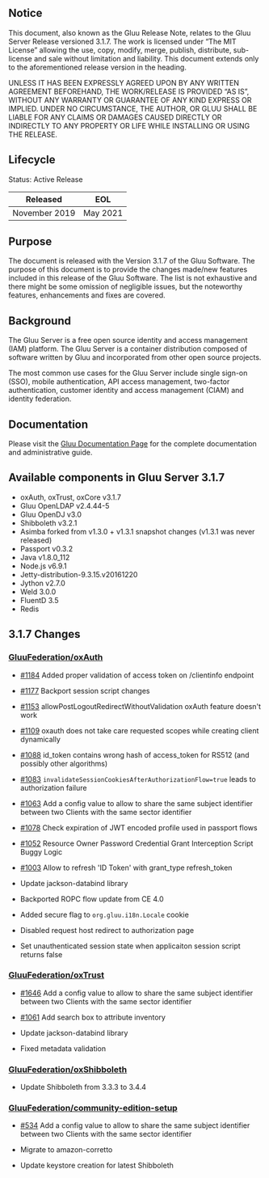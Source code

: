 ## Notice

This document, also known as the Gluu Release Note, 
relates to the Gluu Server Release versioned 3.1.7. The work is licensed under “The MIT License” 
allowing the use, copy, modify, merge, publish, distribute, sub-license and sale without 
limitation and liability. This document extends only to the aforementioned release version 
in the heading.

UNLESS IT HAS BEEN EXPRESSLY AGREED UPON BY ANY WRITTEN AGREEMENT BEFOREHAND, 
THE WORK/RELEASE IS PROVIDED “AS IS”, WITHOUT ANY WARRANTY OR GUARANTEE OF ANY KIND 
EXPRESS OR IMPLIED. UNDER NO CIRCUMSTANCE, THE AUTHOR, OR GLUU SHALL BE LIABLE FOR ANY 
CLAIMS OR DAMAGES CAUSED DIRECTLY OR INDIRECTLY TO ANY PROPERTY OR LIFE WHILE INSTALLING 
OR USING THE RELEASE.

## Lifecycle

Status: Active Release

| Released | EOL |
| --- | --- |
| November 2019 | May 2021 |

## Purpose

The document is released with the Version 3.1.7 of the Gluu Software. The purpose of this document is to provide the changes made/new features included in this release of the Gluu Software. The list is not exhaustive and there might be some omission of negligible issues, but the noteworthy features, enhancements and fixes are covered. 

## Background

The Gluu Server is a free open source identity and access management (IAM) platform. The Gluu Server is a container distribution composed of software written by Gluu and incorporated from other open source projects. 

The most common use cases for the Gluu Server include single sign-on (SSO), mobile authentication, API access management, two-factor authentication, customer identity and access management (CIAM) and identity federation.

## Documentation

Please visit the [Gluu Documentation Page](http://www.gluu.org/docs/ce) for the complete 
documentation and administrative guide. 

## Available components in Gluu Server 3.1.7
- oxAuth, oxTrust, oxCore v3.1.7
- Gluu OpenLDAP v2.4.44-5
- Gluu OpenDJ v3.0
- Shibboleth v3.2.1
- Asimba forked from v1.3.0 + v1.3.1 snapshot changes (v1.3.1 was never released)
- Passport v0.3.2
- Java v1.8.0_112
- Node.js v6.9.1
- Jetty-distribution-9.3.15.v20161220
- Jython v2.7.0
- Weld 3.0.0
- FluentD 3.5
- Redis

## 3.1.7 Changes

### [GluuFederation/oxAuth](https://github.com/GluuFederation/oxAuth/issues?utf8=?&q=is%3Aissue+milestone%3A3.1.7+)

- [#1184](https://github.com/GluuFederation/oxAuth/issues/1184) Added proper validation of access token on /clientinfo endpoint

- [#1177](https://github.com/GluuFederation/oxAuth/issues/1177) Backport session script changes

- [#1153](https://github.com/GluuFederation/oxAuth/issues/1153) allowPostLogoutRedirectWithoutValidation oxAuth feature doesn't work

-  [#1109](https://github.com/GluuFederation/oxAuth/issues/1109) oxauth does not take care requested scopes while creating client dynamically

-  [#1088](https://github.com/GluuFederation/oxAuth/issues/1088) id_token contains wrong hash of access_token for RS512 (and possibly other algorithms)

- [#1083](https://github.com/GluuFederation/oxAuth/issues/1083) `invalidateSessionCookiesAfterAuthorizationFlow=true` leads to authorization failure

- [#1063](https://github.com/GluuFederation/oxAuth/issues/1063) Add a config value to allow to share the same subject identifier between two Clients with the same sector identifier

- [#1078](https://github.com/GluuFederation/oxAuth/issues/1078) Check expiration of JWT encoded profile used in passport flows

- [#1052](https://github.com/GluuFederation/oxAuth/issues/1052) Resource Owner Password Credential Grant Interception Script Buggy Logic

- [#1003](https://github.com/GluuFederation/oxAuth/issues/1003) Allow to refresh 'ID Token' with grant_type refresh_token

- Update jackson-databind library

- Backported ROPC flow update from CE 4.0

- Added secure flag to `org.gluu.i18n.Locale` cookie

- Disabled request host redirect to authorization page

- Set unauthenticated session state when applicaiton session script returns false

### [GluuFederation/oxTrust](https://github.com/GluuFederation/oxTrust/issues?utf8=?&q=is%3Aissue+milestone%3A3.1.7+)

- [#1646](https://github.com/GluuFederation/oxTrust/pull/1646) Add a config value to allow to share the same subject identifier between two Clients with the same sector identifier

- [#1061](https://github.com/GluuFederation/oxTrust/issues/1061) Add search box to attribute inventory

- Update jackson-databind library

- Fixed metadata validation

### [GluuFederation/oxShibboleth](https://github.com/GluuFederation/oxShibboleth/issues?utf8=?&q=is%3Aissue+milestone%3A3.1.7+)

- Update Shibboleth from 3.3.3 to 3.4.4

### [GluuFederation/community-edition-setup](https://github.com/GluuFederation/community-edition-setup/issues?utf8=?&q=is%3Aissue+milestone%3A3.1.7+)

- [#534](https://github.com/GluuFederation/community-edition-setup/pull/534) Add a config value to allow to share the same subject identifier between two Clients with the same sector identifier

- Migrate to amazon-corretto

- Update keystore creation for latest Shibboleth

